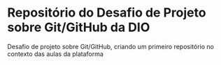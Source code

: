 # Repositório do Desafio de Projeto sobre Git/GitHub da DIO
Desafio de projeto sobre Git/GitHub, criando um primeiro repositório no contexto das aulas da plataforma
